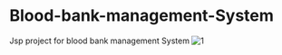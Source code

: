 # Blood-bank-management-System
Jsp project for blood bank management System
![1](https://user-images.githubusercontent.com/73411757/233661758-d8aa3d2b-a585-443f-88a4-c7e582c01be9.JPG)
